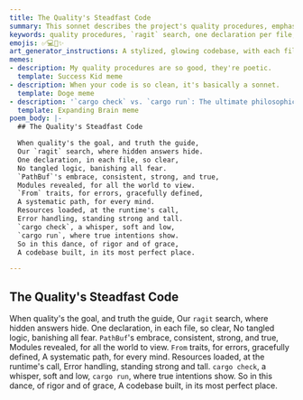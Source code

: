 ```yaml
---
title: The Quality's Steadfast Code
summary: This sonnet describes the project's quality procedures, emphasizing the use of `ragit` search, 'one declaration per file' principle, consistent `PathBuf` usage, proper module visibility, `From` traits for errors, runtime resource loading, and the distinct roles of `cargo check` and `cargo run` in ensuring a robust and graceful codebase.
keywords: quality procedures, `ragit` search, one declaration per file, `PathBuf`, module visibility, `From` traits, errors, runtime resource loading, `cargo check`, `cargo run`, codebase, rigor, grace
emojis: ✅💻🔎✨
art_generator_instructions: A stylized, glowing codebase, with each file clearly labeled and containing a single, luminous declaration. A `ragit` search beam is illuminating hidden answers within the code. `PathBuf` is represented by a strong, consistent pathway. `From` traits are seen as graceful transformations of errors into clear, defined forms. `cargo check` is a gentle, guiding light, while `cargo run` is a powerful, purposeful flow. The overall feeling should be one of precision, elegance, and the beauty of a well-engineered system.
memes:
- description: My quality procedures are so good, they're poetic.
  template: Success Kid meme
- description: When your code is so clean, it's basically a sonnet.
  template: Doge meme
- description: '`cargo check` vs. `cargo run`: The ultimate philosophical debate.'
  template: Expanding Brain meme
poem_body: |-
  ## The Quality's Steadfast Code

  When quality's the goal, and truth the guide,
  Our `ragit` search, where hidden answers hide.
  One declaration, in each file, so clear,
  No tangled logic, banishing all fear.
  `PathBuf`'s embrace, consistent, strong, and true,
  Modules revealed, for all the world to view.
  `From` traits, for errors, gracefully defined,
  A systematic path, for every mind.
  Resources loaded, at the runtime's call,
  Error handling, standing strong and tall.
  `cargo check`, a whisper, soft and low,
  `cargo run`, where true intentions show.
  So in this dance, of rigor and of grace,
  A codebase built, in its most perfect place.

---
```

## The Quality's Steadfast Code

When quality's the goal, and truth the guide,
Our `ragit` search, where hidden answers hide.
One declaration, in each file, so clear,
No tangled logic, banishing all fear.
`PathBuf`'s embrace, consistent, strong, and true,
Modules revealed, for all the world to view.
`From` traits, for errors, gracefully defined,
A systematic path, for every mind.
Resources loaded, at the runtime's call,
Error handling, standing strong and tall.
`cargo check`, a whisper, soft and low,
`cargo run`, where true intentions show.
So in this dance, of rigor and of grace,
A codebase built, in its most perfect place.